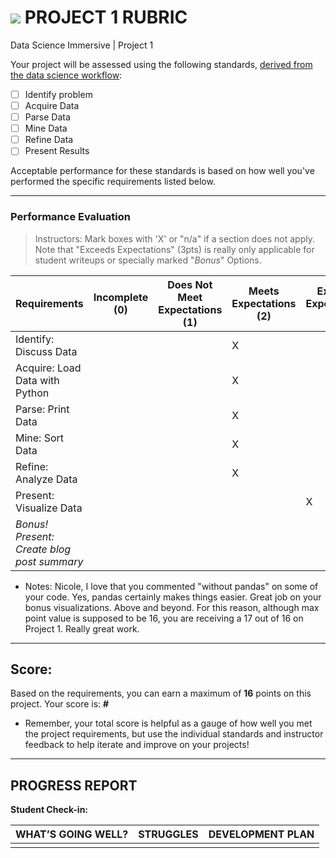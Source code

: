 # ![](https://ga-dash.s3.amazonaws.com/production/assets/logo-9f88ae6c9c3871690e33280fcf557f33.png) PROJECT 1 RUBRIC
Data Science Immersive | Project 1	 						

Your project will be assessed using the following standards, [derived from the data science workflow](../../../../resources/syllabus/DSI-workflow-v1.pdf):

- [ ] Identify problem
- [ ] Acquire Data
- [ ] Parse Data
- [ ] Mine Data
- [ ] Refine Data
- [ ] Present Results

Acceptable performance for these standards is based on how well you've performed the specific requirements listed below.

---

### Performance Evaluation
> Instructors: Mark boxes with 'X' or "n/a" if a section does not apply. Note that "Exceeds Expectations" (3pts) is really only applicable for student writeups or specially marked "*Bonus*" Options.

| Requirements | Incomplete (0) | Does Not Meet Expectations (1) | Meets Expectations (2) | Exceeds Expectations (3) |
|---|---|---|---|---|
| Identify: Discuss Data | | |X | |
| Acquire: Load Data with Python | | |X |  |
| Parse: Print Data | | |X |  |
| Mine: Sort Data | | |X | |
| Refine: Analyze Data | | | X| |
| Present: Visualize Data | | | | X|
| *Bonus! Present: Create blog post summary* | | | | |

- Notes:
Nicole, I love that you commented "without pandas" on some of your code. Yes, pandas certainly makes things
easier. Great job on your bonus visualizations. Above and beyond. For this reason, although max point
value is supposed to be 16, you are receiving a 17 out of 16 on Project 1. Really great work. 
---

## Score:
Based on the requirements, you can earn a maximum of  **16**  points on this project. Your score is: **#**

- Remember, your total score is helpful as a gauge of how well you met the project requirements, but use the individual standards and instructor feedback to help iterate and improve on your projects!

---

## PROGRESS REPORT
**Student Check-in:**

|WHAT’S GOING WELL?|STRUGGLES|DEVELOPMENT PLAN|
|---|---|---|
| | | |
